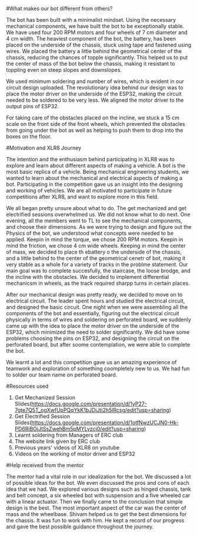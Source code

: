 #What makes our bot different from others?

The bot has been built with a minimalist mindset. 
Using the necessary mechanical components, we have built the bot to be exceptionally stable. We have used four 200 RPM motors and four wheels of 7 cm diameter and 4 cm width. The heaviest component of the bot, the battery, has been placed on the underside of the chassis, stuck using tape and fastened using wires. We placed the battery a little behind the geometrical center of the chassis, reducing the chances of topple significantly. This helped us to put the center of mass of the bot below the chassis, making it resistant to toppling even on steep slopes and downslopes.

We used minimum soldering and number of wires, which is evident in our circuit design uploaded. The revolutionary idea behind our design was to place the motor driver on the underside of the ESP32, making the circuit needed to be soldered to be very less. We aligned the motor driver to the output pins of ESP32.

For taking care of the obstacles placed on the incline, we stuck a 15 cm scale on the front side of the front wheels, which prevented the obstacles from going under the bot as well as helping to push them to drop into the boxes on the floor. 



#Motivation and XLR8 Journey

The intention and the enthusiasm behind participating in XLR8 was to explore and learn about different aspects of making a vehicle. A bot is the most basic replica of a vehicle. Being mechanical engineering students, we wanted to learn about the mechanical and electrical aspects of making a bot. Participating in the competition gave us an insight into the designing and working of vehicles. We are all motivated to participate in future competitions after XLR8, and want to explore more in this field.

We all began pretty unsure about what to do. The get mechanized and get electrified sessions overwhelmed us. We did not know what to do next. One evening, all the members went to TL to see the mechanical components, and choose their dimensions. As we were trying to design and figure out the Physics of the bot, we understood what concepts were needed to be applied. Keepin in mind the torque, we chose 200 RPM motors. Keepin in mind the friction, we chose 4 cm wide wheels. Keeping in mind the center of mass, we decided to place th ebattery o the underside of the chassis, and a little behind to the center of the geometrical cenetr of bot, making it very stable as a whole for a variety of tracks in the problme statement. Our main goal was to complete succesfully, the staircase, the loose brodge, and the incline with the obstacles. We decided to implement differential mechanicsm in wheels, as the track required sharpp turns in certain places. 

After our mechanical design was pretty ready, we decided to move on to electrical circuit. The leader spent hours and studied the electrical circuit, and designed the basic circuit. One night when we were assembling all the components of the bot and essentially, figuring out the electrical circuit physically in terms of wires and soldering on perforated board, we suddenly came up with the idea to place the motor driver on the underside of the ESP32, which minimized the need to solder significantly. We did have some problems choosing the pins on ESP32, and designiing the circuit on the perforated board, but after soome contemplation, we were able to complete the bot.

We learnt a lot and this competition gave us an amazing experience of teamwork and exploration of something coompletely new to us. We had fun to solder our team name on perforated board.



#Resources used

1) Get Mechanized Session Slides(https://docs.google.com/presentation/d/1yP27-7gte7Q5T_ogXwfUpPQqYkK1bJDiJti2h5lRcsg/edit?usp=sharing) 
2) Get Electrified Session Slides(https://docs.google.com/presentation/d/1otfNwzUCJN0-Hk-PD6RiBOiJtSsZwehBm5pMYLyzcj0/edit?usp=sharing)
3) Learnt soldering from Managers of ERC club
4) The website link given by ERC club
5) Previous years' videos of XLR8 on youtube
6) Videos on the working of motor driver and ESP32



#Help received from the mentor

The mentor had a vital role in our idealization for the bot. We discussed a lot of possible ideas for the bot. We even discussed the pros and cons of each idea that we had. We explored various designs such as hinged chassis, tank and belt concept, a six wheeled bot with suspension and a five wheeled car with a linear actuator. Then we finally came to the conclusion that simple design is the best. The most important aspect of the car was the center of mass and the wheelbase. Shivam helped us to get the best dimensions for the chassis. It was fun to work with him. He kept a record of our progress and gave the best possible guidance throughout the journey.
